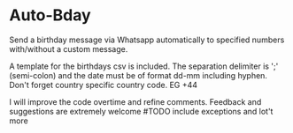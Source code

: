 # Auto-Bday
Send a birthday message via Whatsapp automatically to specified numbers with/without a custom message.

A template for the birthdays csv is included. The separation delimiter is ';' (semi-colon) and the date must be of format dd-mm including hyphen. Don't forget country specific country code. EG +44

I will improve the code overtime and refine comments. Feedback and suggestions are extremely welcome
#TODO include exceptions and lot't more
